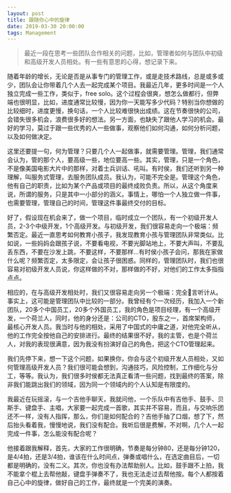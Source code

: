 ```yaml
---
layout: post
title: 跟随你心中的旋律
date: 2019-03-30 20:00:00
tags: Management
---
```


> 最近一段在思考一些团队合作相关的问题，比如，管理者如何与团队中初级和高级开发人员相处。有一些有意思的心得，想记录下来。

随着年龄的增长，无论是否是从事专门的管理工作，或是走技术路线，总是或多或少，团队会让你带着几个人去一起完成某个项目。我最近几年，更多时间是一个人独立完成一些工作，类似于，free solo。这个过程会很爽，想怎么做都行，但弊端也很明显，比如，进度通常比较慢，因为你一天能写多少代码？特别当你想做的比较细时，进度更慢，换句话，一个人比较难很快出成绩。这在节奏很快的公司，会错失很多机会，浪费很多好的想法。另一方面，也缺失了跟他人学习的机会。最好的学习，莫过于跟一些优秀的人一些做事，观察他们如何沟通，如何分析问题，以及如何做决定。

这里还要提一句，何为管理？只要几个人一起做事，就需要管理。管理，我们通常会认为，管的那个人，要高级一些，地位要高一些。其实，管理，只是一个角色，不是像美国电影大片中的那样，对着士兵训话、吼叫。有时侯，我们还听到另一种理解，叫服务式管理，去服务团队成员。我认为，可能不完全是。管理这个角色，他有自己的职责，比如为某个产品或项目的最终成败负责。所以，从这个角度来说，所谓的服务，只是其中一小部分的涵义。事情上，哪怕一个人独立做一件事，也需要管理，管理自己的时间，管理这件事最终交付的目标。

好了，假设现在机会来了，做一个项目，临时成立一个团队，有一个初级开发人员，2-3个中级开发，1个高级开发。与初级开发，我们很容易走向一个极端：频繁否定。最近一直思考如何教育小孩子，我发现教育小孩与管理团队非常类似。比如说，一些妈妈会跟孩子说，不要看电视，不要光脚站地上，不要大声叫，不要乱丢东西，不要在沙发上跳，不要这样，不要那样...有时侯小孩子会问，那我在家做什么呢？频繁否定，太多限定，会让孩子很困惑。同样的，管理团队时，我们也很容易对初级开发人员说，你这样做的不对，那样做的不好，对他们的工作太多指指点点。

相应的，在与高级开发相处时，我们又很容易走向另一个极端：完全言听计从。事实上，这可能是管理团队中比较的一部分。我曾经有个一次经历，我加入一个新团队，20多个中国员工，20多个外国员工，我的角色是项目经理，有一个高级开发，一个荷兰人，同时，他的身分还是：公司的CTO，股东之一，首席架构师，最核心开发人员。我当时与他的相处，采用了中国式的中庸之道，对他完全听从，他的工作完全按他自己的安排进行。最终的结果很不好，我的主管，也是个荷兰人，对我的表现很满意，因为我没有扮演好自己的角色，把这个CTO管理起来。

我们先停下来，想一下这个问题，如果换你，你会与这个初级开发人员相处，又如何管理高级开发人员？我们很可能会想到，沟通技巧，风险控制，工作细化与分工，等等。我认为，我们很多时侯都无法真正看清一些问题，找到最终的答案，除非我们能跳出我们的领域，因为同一个领域内的个人认知是有限度的。

我最近在玩摇滚，与一个吉他手聊天，我就问他，一个乐队中有吉他手、鼓手、贝斯手、键盘手、主唱，大家要一起完成一首歌，其实并不容易，而且，与交响乐团还不一样，没有人指挥，那么，你们是如何配合的？吉他手抽了口烟，想了下，然后抬头看着我，慢慢地说，我们没有配合。我听后很是费解，不对啊，几个人一起完成一件事，怎么能没有配合呢？

他接着跟我解释，首先，大家的工作很明确，节奏是每分钟80，还是每分钟120，是4/4拍，还是3/4拍，谁该在什么时间点，弹奏或唱什么，在选定曲目后，一切都是明确的，没有二义。其次，你也没有办法帮助别人。比如，鼓手跟不上拍，我不能拿个棍上去帮他敲，键盘手弹奏不了，我也无法走过去帮他按。每个人都按着自己心中的旋律，做好自己的工作，最终就是一个完美的演奏。